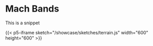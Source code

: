 # Mach Bands

This is a snippet 

{{< p5-iframe sketch="/showcase/sketches/terrain.js" width="600" height="600" >}}


